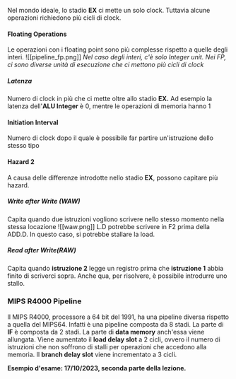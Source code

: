 Nel mondo ideale, lo stadio **EX** ci mette un solo clock.
Tuttavia alcune operazioni richiedono più cicli di clock.

#### Floating Operations
Le operazioni con i floating point sono più complesse rispetto a quelle degli interi.
![[pipeline_fp.png]]
*Nel caso degli interi, c'è solo Integer unit.
Nei FP, ci sono diverse unità di esecuzione che ci mettono più cicli di clock*

##### Latenza
Numero di clock in più che ci mette oltre allo stadio **EX.**
Ad esempio la latenza dell'**ALU Integer** è 0, mentre le operazioni di memoria hanno 1

#### Initiation Interval
Numero di clock dopo il quale è possibile far partire un'istruzione dello stesso tipo

#### Hazard 2
A causa delle differenze introdotte nello stadio **EX**, possono capitare più hazard.

##### Write after Write (WAW)
Capita quando due istruzioni vogliono scrivere nello stesso momento nella stessa locazione
![[waw.png]]
L.D potrebbe scrivere in F2 prima della ADD.D.
In questo caso, si potrebbe stallare la load.

##### Read after Write(RAW)
Capita quando **istruzione 2** legge un registro prima che **istruzione 1** abbia finito di scriverci sopra.
Anche qua, per risolvere, è possibile introdurre uno stallo.

### MIPS R4000 Pipeline
Il MIPS R4000, processore a 64 bit del 1991, ha una pipeline diversa rispetto a quella del MIPS64.
Infatti è una pipeline composta da 8 stadi.
La parte di **IF** è composta da 2 stadi.
La parte di **data memory** anch'essa viene allungata.
Viene aumentato il **load delay slot** a 2 cicli, ovvero il numero di istruzioni che non soffrono di stalli per operazioni che accedono  alla memoria.
Il **branch delay slot** viene incrementato a 3 cicli.


**Esempio d'esame: 17/10/2023, seconda parte della lezione.**